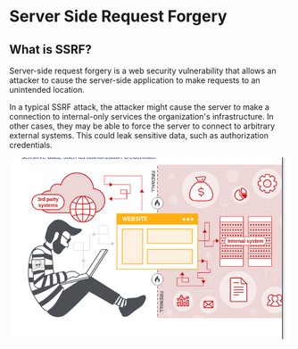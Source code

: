 # Server Side Request Forgery

## What is SSRF?

Server-side request forgery is a web security vulnerability that allows an attacker to cause the server-side application to make requests to an unintended location.

In a typical SSRF attack, the attacker might cause the server to make a connection to internal-only services the organization's infrastructure. In other cases, they may be able to force the server to connect to arbitrary external systems. This could leak sensitive data, such as authorization credentials.

![SSRF](../../images/SSRF.png)